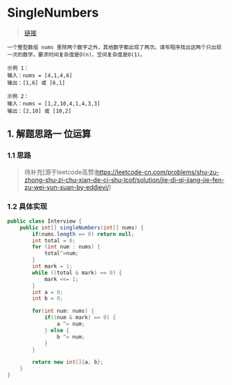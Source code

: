 # SingleNumbers
> [链接](https://leetcode-cn.com/problems/shu-zu-zhong-shu-zi-chu-xian-de-ci-shu-lcof/)
```
一个整型数组 nums 里除两个数字之外，其他数字都出现了两次。请写程序找出这两个只出现一次的数字。要求时间复杂度是O(n)，空间复杂度是O(1)。

示例 1：
输入：nums = [4,1,4,6]
输出：[1,6] 或 [6,1]

示例 2：
输入：nums = [1,2,10,4,1,4,3,3]
输出：[2,10] 或 [10,2]
```
## 1. 解题思路一 位运算
### 1.1 思路
> 待补充[源于leetcode高赞(https://leetcode-cn.com/problems/shu-zu-zhong-shu-zi-chu-xian-de-ci-shu-lcof/solution/jie-di-qi-jiang-jie-fen-zu-wei-yun-suan-by-eddievi/)
### 1.2 具体实现
```java
public class Interview {
    public int[] singleNumbers(int[] nums) {
        if(nums.length == 0) return null;
        int total = 0;
        for (int num : nums) {
            total^=num;
        }
        int mark = 1;
        while ((total & mark) == 0) {
            mark <<= 1;
        }
        int a = 0;
        int b = 0;

        for(int num: nums) {
            if((num & mark) == 0) {
                a ^= num;
            } else {
                b ^= num;
            }
        }

        return new int[]{a, b};
    }
}

```